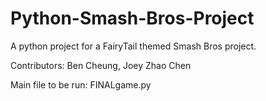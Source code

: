# Python-Smash-Bros-Project
A python project for a FairyTail themed Smash Bros project.

Contributors: Ben Cheung, Joey Zhao Chen

Main file to be run: FINALgame.py
